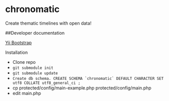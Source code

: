 chronomatic
===========

Create thematic timelines with open data!


##Developer documentation

[Yii Bootstrap](http://www.cniska.net/yii-bootstrap/index.html)

Installation
* Clone repo
* ``` git submodule init ```
* ``` git submodule update ```
* ``` Create db schema. CREATE SCHEMA `chronomatic` DEFAULT CHARACTER SET utf8 COLLATE utf8_general_ci ; ```
* cp protected/config/main-example.php protected/config/main.php
* edit main.php 

